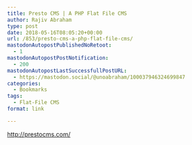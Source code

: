 ```yaml
---
title: Presto CMS | A PHP Flat File CMS
author: Rajiv Abraham
type: post
date: 2018-05-16T08:05:20+00:00
url: /853/presto-cms-a-php-flat-file-cms/
mastodonAutopostPublishedNoRetoot:
  - 1
mastodonAutopostPostNotification:
  - 200
mastodonAutopostLastSuccessfullPostURL:
  - https://mastodon.social/@unoabraham/100037946324699847
categories:
  - Bookmarks
tags:
  - Flat-File CMS
format: link

---
```

<http://prestocms.com/>